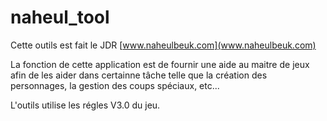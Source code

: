 naheul_tool
===========

Cette outils est fait le JDR [www.naheulbeuk.com](www.naheulbeuk.com)

La fonction de cette application est de fournir une aide au maitre de jeux afin de les aider dans certainne tâche telle que la création des personnages, la gestion des coups spéciaux, etc...

L'outils utilise les régles V3.0 du jeu.